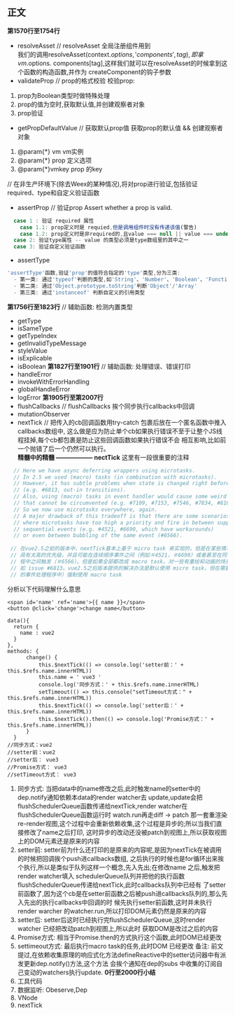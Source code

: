  正文
-------
**第1570行至1754行**
  * resolveAsset // resolveAsset 全局注册组件用到  
我们的调用resolveAsset(context.$options, 'components', tag),即拿vm.$options.
components[tag],这样我们就可以在resolveAsset的时候拿到这个函数的构造函数,并作为
createComponent的钩子参数  
  * validateProp // prop的格式校验
  校验prop:  
  1. prop为Boolean类型时做特殊处理
  2. prop的值为空时,获取默认值,并创建观察者对象
  3. prop验证
  
  * getPropDefaultValue // 获取默认prop值
  获取prop的默认值 && 创建观察者对象
  1. @param{*} vm vm实例
  2. @param{*} prop 定义选项
  3. @param{*}vmkey prop 的key
  
  // 在非生产环境下(除去Weex的某种情况),将对prop进行验证,包括验证required、type和自定义验证函数
  
  * assertProp // 验证prop Assert whether a prop is valid.
```javascript
  case 1 : 验证 required 属性
    case 1.1: prop定义时是 requied,但是调用组件时没有传递该值(警告)
    case 1.2: prop定义时是非required的,且value === null || value === undefined (符合要求,返回)
  case 2: 验证type属性 -- value 的类型必须是type数组里的其中之一
  case 3: 验证自定义验证函数
```
  * assertType
```javascript
'assertType'函数,验证'prop'的值符合指定的'type'类型,分为三类:
  - 第一类: 通过'typeof'判断的类型,如'String'、'Number'、'Boolean'、'Function'、'Symbol'
  - 第二类: 通过'Object.prototype.toString'判断'Object'/'Array'
  - 第三类: 通过'instanceof' 判断自定义的引用类型
```
**第1756行至1823行**
// 辅助函数: 检测内置类型
  * getType
  * isSameType
  * getTypeIndex
  * getInvalidTypeMessage
  * styleValue
  * isExplicable
  * isBoolean
**第1827行至1901行**
// 辅助函数: 处理错误、错误打印
  * handleError
  * invokeWithErrorHandling
  * globalHandleError
  * logError
**第1905行至第2007行**
  * flushCallbacks // flushCallbacks 挨个同步执行callbacks中回调
  * mutationObserver
  * nextTick // 把传入的cb回调函数用try-catch 包裹后放在一个匿名函数中推入callbacks数组中,
  这么做是应为防止单个cb如果执行错误不至于让整个JS线程挂掉,每个cb都包裹是防止这些回调函数如果执行错误不会
  相互影响,比如前一个抛错了后一个仍然可以执行。  
**精髓中的精髓 —————— nectTick**
这里有一段很重要的注释
```javascript
  // Here we have async deferring wrappers using microtasks.
  // In 2.5 we used (macro) tasks (in combination with microtasks).
  // However, it has subtle problems when state is changed right before repaint
  // (e.g. #6813, out-in transitions).
  // Also, using (macro) tasks in event handler would cause some weird behaviors
  // that cannot be circumvented (e.g. #7109, #7153, #7546, #7834, #8109).
  // So we now use microtasks everywhere, again.
  // A major drawback of this tradeoff is that there are some scenarios
  // where microtasks have too high a priority and fire in between supposedly
  // sequential events (e.g. #4521, #6690, which have workarounds)
  // or even between bubbling of the same event (#6566).
  
 // 在vue2.5之前的版本中，nextTick基本上基于 micro task 来实现的，但是在某些情况下 micro task 
 // 具有太高的优先级，并且可能在连续顺序事件之间（例如＃4521，＃6690）或者甚至在同一事件的事件冒泡过
 // 程中之间触发（＃6566）。但是如果全部都改成 macro task，对一些有重绘和动画的场景也会有性能影响，
 // 如 issue #6813。vue2.5之后版本提供的解决办法是默认使用 micro task，但在需要时（例如在v-on附加
 // 的事件处理程序中）强制使用 macro task
```
分析以下代码理解什么意思
```vue
<span id='name' ref='name'>{{ name }}</span>
<button @click='change'>change name</button>

data(){
  return {
    name : vue2
  }
},
methods: {
      change() {
          this.$nextTick(() => console.log('setter前：' + this.$refs.name.innerHTML))
          this.name = ' vue3 '
          console.log('同步方式：' + this.$refs.name.innerHTML)
          setTimeout(() => this.console("setTimeout方式：" + this.$refs.name.innerHTML))
          this.$nextTick(() => console.log('setter后：' + this.$refs.name.innerHTML))
          this.$nextTick().then(() => console.log('Promise方式：' + this.$refs.name.innerHTML))
      }
  }
//同步方式：vue2
//setter前：vue2
//setter后： vue3 
//Promise方式： vue3 
//setTimeout方式： vue3 
```
  1. 同步方式: 当把data中的name修改之后,此时触发name的setter中的dep.notify通知依赖本data的render watcher去
  update,update会把flushSchedulerQueue函数传递给nextTick,render watcher在flushSchedulerQueue函数运行时
  watch.run再走diff -> patch 那一套重渲染re-render视图,这个过程中会重新依赖收集,这个过程是异步的;所以当我们直
  接修改了name之后打印, 这时异步的改动还没被patch到视图上,所以获取视图上的DOM元素还是原来的内容
  2. setter前: setter前为什么还打印的是原来的内容呢,是因为nextTick在被调用的时候把回调挨个push进callbacks数组,
  之后执行的时候也是for循环出来挨个执行,所以是类似于队列这样一个概念,先入先出;在修改name 之后,触发把render 
  watcher填入 schedulerQueue队列并把他的执行函数flushSchedulerQueue传递给nextTick,此时callbacks队列中已经有
  了setter前函数了,因为这个cb是在setter前函数之后被push进callbacks队列的,那么先入先出的执行callbacks中回调的时
  候先执行setter前函数,这时并未执行render warcher 的watcher.run,所以打印DOM元素仍然是原来的内容
  3. setter后: setter后这时已经执行完flushSchedulerQueue,这时render watcher 已经把改动patch到视图上,所以此时
  获取DOM是改过之后的内容
  4. Promise方式: 相当于Promise.then的方式执行这个函数,此时DOM已经更改
  5. settimeout方式: 最后执行macro task的任务,此时DOM 已经更改
 备注: 前文提过,在依赖收集原理的响应式化方法defineReactive中的setter访问器中有派发更新dep.notify()方法,这个方法
 会挨个通知在dep的subs
 中收集的订阅自己变动的watchers执行update.
 **0行至2000行小结**
  1. 工具代码
  2. 数据监听: Obeserve,Dep
  3. VNode
  4. nextTick



